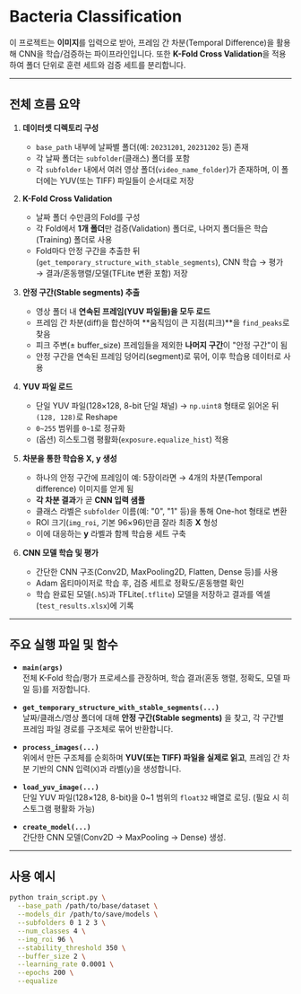 # Bacteria Classification

이 프로젝트는 **이미지**를 입력으로 받아, 프레임 간 차분(Temporal Difference)을 활용해 CNN을 학습/검증하는 파이프라인입니다. 또한 **K-Fold Cross Validation**을 적용하여 폴더 단위로 훈련 세트와 검증 세트를 분리합니다.

---

## 전체 흐름 요약

1. **데이터셋 디렉토리 구성**  
   - `base_path` 내부에 날짜별 폴더(예: `20231201`, `20231202` 등) 존재  
   - 각 날짜 폴더는 `subfolder`(클래스) 폴더를 포함  
   - 각 `subfolder` 내에서 여러 영상 폴더(`video_name_folder`)가 존재하며, 이 폴더에는 YUV(또는 TIFF) 파일들이 순서대로 저장

2. **K-Fold Cross Validation**  
   - 날짜 폴더 수만큼의 Fold를 구성  
   - 각 Fold에서 **1개 폴더**만 검증(Validation) 폴더로, 나머지 폴더들은 학습(Training) 폴더로 사용  
   - Fold마다 안정 구간을 추출한 뒤(`get_temporary_structure_with_stable_segments`), CNN 학습 → 평가 → 결과/혼동행렬/모델(TFLite 변환 포함) 저장

3. **안정 구간(Stable segments) 추출**  
   - 영상 폴더 내 **연속된 프레임(YUV 파일들)을 모두 로드**  
   - 프레임 간 차분(diff)을 합산하여 **움직임이 큰 지점(피크)**을 `find_peaks`로 찾음  
   - 피크 주변(± buffer_size) 프레임들을 제외한 **나머지 구간**이 "안정 구간"이 됨  
   - 안정 구간을 연속된 프레임 덩어리(segment)로 묶어, 이후 학습용 데이터로 사용

4. **YUV 파일 로드**  
   - 단일 YUV 파일(128×128, 8-bit 단일 채널) → `np.uint8` 형태로 읽어온 뒤 `(128, 128)`로 Reshape  
   - `0~255` 범위를 `0~1`로 정규화  
   - (옵션) 히스토그램 평활화(`exposure.equalize_hist`) 적용

5. **차분을 통한 학습용 X, y 생성**  
   - 하나의 안정 구간에 프레임이 예: 5장이라면 → 4개의 차분(Temporal difference) 이미지를 얻게 됨  
   - **각 차분 결과**가 곧 **CNN 입력 샘플**  
   - 클래스 라벨은 `subfolder` 이름(예: "0", "1" 등)을 통해 One-hot 형태로 변환
   - ROI 크기(`img_roi`, 기본 96×96)만큼 잘라 최종 **X** 형성  
   - 이에 대응하는 **y** 라벨과 함께 학습용 세트 구축

6. **CNN 모델 학습 및 평가**  
   - 간단한 CNN 구조(Conv2D, MaxPooling2D, Flatten, Dense 등)를 사용  
   - Adam 옵티마이저로 학습 후, 검증 세트로 정확도/혼동행렬 확인  
   - 학습 완료된 모델(`.h5`)과 TFLite(`.tflite`) 모델을 저장하고 결과를 엑셀(`test_results.xlsx`)에 기록

---

## 주요 실행 파일 및 함수

- **`main(args)`**  
  전체 K-Fold 학습/평가 프로세스를 관장하며, 학습 결과(혼동 행렬, 정확도, 모델 파일 등)를 저장합니다.

- **`get_temporary_structure_with_stable_segments(...)`**  
  날짜/클래스/영상 폴더에 대해 **안정 구간(Stable segments)** 을 찾고, 각 구간별 프레임 파일 경로를 구조체로 묶어 반환합니다.

- **`process_images(...)`**  
  위에서 만든 구조체를 순회하며 **YUV(또는 TIFF) 파일을 실제로 읽고**, 프레임 간 차분 기반의 CNN 입력(`X`)과 라벨(`y`)을 생성합니다.

- **`load_yuv_image(...)`**  
  단일 YUV 파일(128×128, 8-bit)을 0~1 범위의 `float32` 배열로 로딩. (필요 시 히스토그램 평활화 가능)

- **`create_model(...)`**  
  간단한 CNN 모델(Conv2D → MaxPooling → Dense) 생성.

---

## 사용 예시

```bash
python train_script.py \
  --base_path /path/to/base/dataset \
  --models_dir /path/to/save/models \
  --subfolders 0 1 2 3 \
  --num_classes 4 \
  --img_roi 96 \
  --stability_threshold 350 \
  --buffer_size 2 \
  --learning_rate 0.0001 \
  --epochs 200 \
  --equalize
